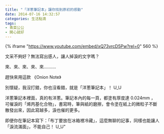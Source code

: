 ```yaml
---
title: "「洋蔥筆記本」讓你找到原初的感動"
date: 2014-07-16 14:32:57
categories: 生活點滴
tags:
- 青菜公公
- 開心就好
---
```


{% iframe "https://www.youtube.com/embed/xQ73vrcD5Pw?rel=0" 560 %}

文采不夠好？無法寫出感人，讓人掉淚的文字嗎？
<!-- more -->

來、來、來、來、來..........

趕快來用這款 《Onion Note》

別懷疑，我沒打錯，你也沒看錯，就是「洋蔥筆記本」！     U_U

洋蔥筆記本裡面，真的有洋蔥。筆記本內的每一頁，都塗有厚度達 0.024mm ，可催淚的「烯丙基化合物」，書寫時，筆與紙的磨擦，會令塗在紙上的微粒子不斷散發出來，因此寫越多，淚也催的更多。

即便你在筆記本寫下：「布丁要放在冰箱裡冷藏」，這麼無聊的記事，同樣也能讓人「淚流滿面」，不能自己！    U_U"
